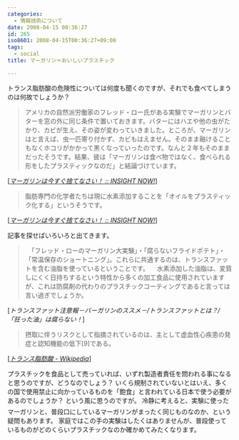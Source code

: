 ```yaml
---
categories:
  - 情報技術について
date: 2008-04-15 00:36:27
id: 265
iso8601: 2008-04-15T00:36:27+09:00
tags:
  - social
title: マーガリン＝おいしいプラスチック

---
```


トランス脂肪酸の危険性については何度も聞くのですが、それでも食べてしまうのは何故でしょうか？

<blockquote cite="http://www.insightnow.jp/article/779" title="Source: マーガリンは今すぐ捨てなさい！ :: INSIGHT NOW!; Accessed Date: 3/31/2008" class="blockquote">
アメリカの自然派労働家のフレッド・ロー氏がある実験でマーガリンとバターを窓の外に同じ条件で置いておきます。バターにはハエや他の虫がたかり、カビが生え、その姿が変わっていきました。ところが、マーガリンはと言えば、虫一匹寄り付かず、カビもはえません。そのまま融けることもなくホコリがかかって黒くなっていったのです。なんと２年もそのままだったそうです。結果、彼は「マーガリンは食べ物ではなく、食べられる形をしたプラスティックなのだ」と結論づけています。
</blockquote>

<div class="cite"> [<cite><a href="http://www.insightnow.jp/article/779">マーガリンは今すぐ捨てなさい！ :: INSIGHT NOW!</a></cite>] </div>

<blockquote cite="http://www.insightnow.jp/article/779" title="Source: マーガリンは今すぐ捨てなさい！ :: INSIGHT NOW!; Accessed Date: 3/31/2008" class="blockquote">
脂肪専門の化学者たちは現に水素添加することを「オイルをプラスティック化する」というそうです。
</blockquote>

<div class="cite"> [<cite><a href="http://www.insightnow.jp/article/779">マーガリンは今すぐ捨てなさい！ :: INSIGHT NOW!</a></cite>] </div>

記事を探せばいろいろと出てきます。

<blockquote cite="http://www.burgarine.com/transfat_05.html" title="Source: トランスファット注意報－バーガリンのススメ－/トランスファットとは？/「狂った油」は腐らない！; Accessed Date: 4/15/2008" class="blockquote">
　「フレッド・ローのマーガリン大実験」・「腐らないフライドポテト」・「常温保存のショートニング」。これらに共通するのは、トランスファットを含む油脂を使っているということです。
　水素添加した油脂は、変質しにくく日持ちするという特性から多くの加工食品に使用されていますが、これは防腐剤の代わりのプラスチックコーティングであると言っては言い過ぎでしょうか。
</blockquote>

<div class="cite"> [<cite>トランスファット注意報－バーガリンのススメ－/トランスファットとは？/「狂った油」は腐らない！</cite>] </div>

<blockquote cite="http://ja.wikipedia.org/wiki/%E3%83%88%E3%83%A9%E3%83%B3%E3%82%B9%E8%84%82%E8%82%AA%E9%85%B8#cite_note-8" title="Source: トランス脂肪酸 - Wikipedia; Accessed Date: 4/15/2008" class="blockquote">
摂取に伴うリスクとして指摘されているのは、主として虚血性心疾患の発症と認知機能の低下[9]である。
</blockquote>

<div class="cite"> [<cite><a href="http://ja.wikipedia.org/wiki/%E3%83%88%E3%83%A9%E3%83%B3%E3%82%B9%E8%84%82%E8%82%AA%E9%85%B8#cite_note-8">トランス脂肪酸 - Wikipedia</a></cite>] </div>

プラスチックを食品として売っていれば、いずれ製造者責任を問われる事になると思うのですが、どうなのでしょう？
いくら規制されていないとはいえ、多くの国で使用禁止に向かっているものを「飽食」と言われている日本で使う必要があるのでしょうか？
&#133;という風に思うのですが。
冷静に考えると、実験に使ったマーガリンと、普段口にしているマーガリンがまったく同じものなのか、という疑問もあります。
家庭ではこの手の実験はしたくはありませんが、普段使っているものがどのくらいプラスチックなのか確かめてみたくなります。
